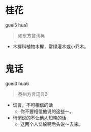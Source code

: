 # 桂花
guei5 hua1
> 如东方言词典
- 木樨科植物木樨，常绿灌木或小乔木。

# 鬼话
guei3 hua6
> 泰州方言词典2
- 谎言，不可相信的话
  - 你不要相信他说的这些～。
- 悄悄说的不让他人知晓的话
  - 这两个人又躲啊后头说～去唻。
